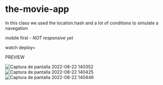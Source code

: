 # the-movie-app

In this class we used the location.hash and a lot of conditions to simulate a navegation

mobile first - *NOT responsive yet*

watch deploy=

PREVIEW


![Captura de pantalla 2022-08-22 140352](https://user-images.githubusercontent.com/96136484/185998774-a7c13ba5-e74b-4ea6-a23b-b5e0c0fd9725.png)
![Captura de pantalla 2022-08-22 140425](https://user-images.githubusercontent.com/96136484/185998783-21fb2004-b1f1-4555-be0d-cb593551a8d1.png)
![Captura de pantalla 2022-08-22 140446](https://user-images.githubusercontent.com/96136484/185998785-9cc26a95-488d-49ea-afe5-8e15bacc5ac5.png)
